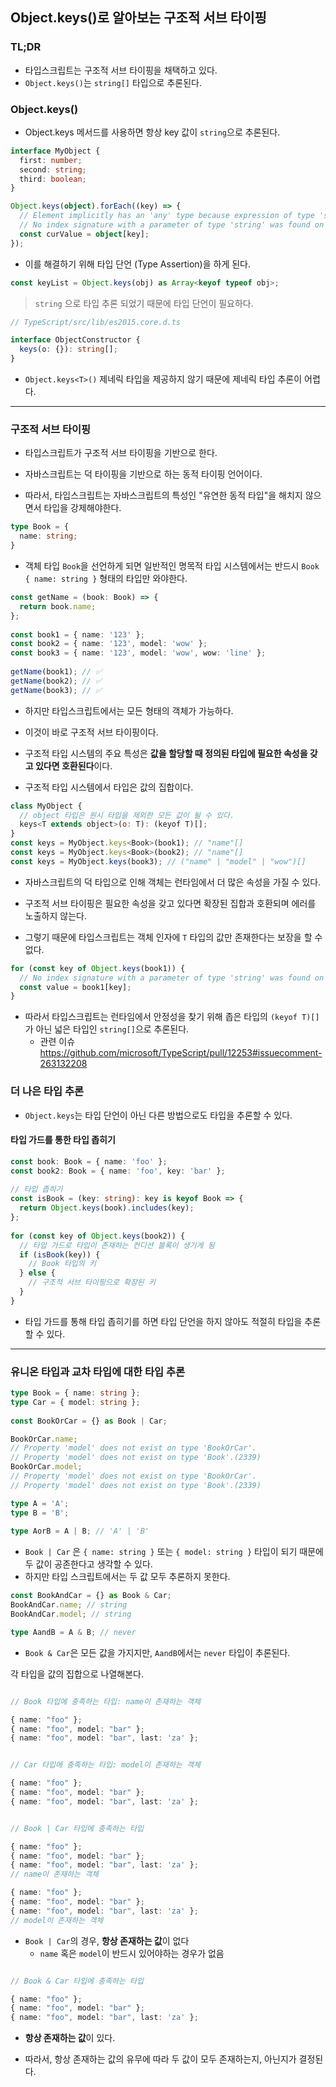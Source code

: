 ## Object.keys()로 알아보는 구조적 서브 타이핑

### TL;DR
- 타입스크립트는 구조적 서브 타이핑을 채택하고 있다.
- `Object.keys()`는 `string[]` 타입으로 추론된다.

### Object.keys()

- Object.keys 메서드를 사용하면 항상 key 값이 `string`으로 추론된다.

``` ts
interface MyObject {
  first: number;
  second: string;
  third: boolean;
}

Object.keys(object).forEach((key) => {
  // Element implicitly has an 'any' type because expression of type 'string' can't be used to index type 'MyObject'.
  // No index signature with a parameter of type 'string' was found on type 'MyObject'.(7053)
  const curValue = object[key];
});
```

- 이를 해결하기 위해 타입 단언 (Type Assertion)을 하게 된다.

``` ts
const keyList = Object.keys(obj) as Array<keyof typeof obj>;
```

> `string` 으로 타입 추론 되었기 때문에 타입 단언이 필요하다.

``` ts
// TypeScript/src/lib/es2015.core.d.ts

interface ObjectConstructor {
  keys(o: {}): string[];
}
```

- `Object.keys<T>()` 제네릭 타입을 제공하지 않기 때문에 제네릭 타입 추론이 어렵다.

---

### 구조적 서브 타이핑
- 타입스크립트가 구조적 서브 타이핑을 기반으로 한다.

- 자바스크립트는 덕 타이핑을 기반으로 하는 동적 타이핑 언어이다.
- 따라서, 타입스크립트는 자바스크립트의 특성인 "유연한 동적 타입"을 해치지 않으면서 타입을 강제해야한다.

``` ts
type Book = {
  name: string;
}
```

- 객체 타입 `Book`을 선언하게 되면 일반적인 명목적 타입 시스템에서는 반드시 `Book { name: string }` 형태의 타입만 와야한다.

``` ts
const getName = (book: Book) => {
  return book.name;
};
 
const book1 = { name: '123' };
const book2 = { name: '123', model: 'wow' };
const book3 = { name: '123', model: 'wow', wow: 'line' };
 
getName(book1); // ✅
getName(book2); // ✅
getName(book3); // ✅
```

- 하지만 타입스크립트에서는 모든 형태의 객체가 가능하다.

- 이것이 바로 구조적 서브 타이핑이다.

- 구조적 타입 시스템의 주요 특성은 **값을 할당할 때 정의된 타입에 필요한 속성을 갖고 있다면 호환된다**이다.
- 구조적 타입 시스템에서 타입은 값의 집합이다.

``` js
class MyObject {
  // object 타입은 원시 타입을 제외한 모든 값이 될 수 있다.
  keys<T extends object>(o: T): (keyof T)[];
}
const keys = MyObject.keys<Book>(book1); // "name"[]
const keys = MyObject.keys<Book>(book2); // "name"[]
const keys = MyObject.keys(book3); // ("name" | "model" | "wow")[]
```

- 자바스크립트의 덕 타입으로 인해 객체는 런타임에서 더 많은 속성을 가질 수 있다.

- 구조적 서브 타이핑은 필요한 속성을 갖고 있다면 확장된 집합과 호환되며 에러를 노출하지 않는다.

- 그렇기 때문에 타입스크립트는 객체 인자에 `T` 타입의 값만 존재한다는 보장을 할 수 없다.

``` ts
for (const key of Object.keys(book1)) {
  // No index signature with a parameter of type 'string' was found on type 'Book'.(7053)
  const value = book1[key];
}
```

- 따라서 타입스크립트는 런타임에서 안정성을 찾기 위해 좁은 타입의 `(keyof T)[]`가 아닌 넓은 타입인 `string[]`으로 추론된다.
  - 관련 이슈 https://github.com/microsoft/TypeScript/pull/12253#issuecomment-263132208

### 더 나은 타입 추론
- `Object.keys`는 타입 단언이 아닌 다른 방법으로도 타입을 추론할 수 있다.

#### 타입 가드를 통한 타입 좁히기

``` ts
const book: Book = { name: 'foo' };
const book2: Book = { name: 'foo', key: 'bar' };
 
// 타입 좁히기
const isBook = (key: string): key is keyof Book => {
  return Object.keys(book).includes(key);
};
 
for (const key of Object.keys(book2)) {
  // 타입 가드로 타입이 존재하는 컨디션 블록이 생기게 됨
  if (isBook(key)) {
    // Book 타입의 키
  } else {
    // 구조적 서브 타이핑으로 확장된 키
  }
}
```

- 타입 가드를 통해 타입 좁히기를 하면 타입 단언을 하지 않아도 적절히 타입을 추론할 수 있다.

---


### 유니온 타입과 교차 타입에 대한 타입 추론

``` ts
type Book = { name: string };
type Car = { model: string };
 
const BookOrCar = {} as Book | Car;

BookOrCar.name;
// Property 'model' does not exist on type 'BookOrCar'.
// Property 'model' does not exist on type 'Book'.(2339)
BookOrCar.model;
// Property 'model' does not exist on type 'BookOrCar'.
// Property 'model' does not exist on type 'Book'.(2339)

type A = 'A';
type B = 'B';
 
type AorB = A | B; // 'A' | 'B'
```

- `Book | Car` 은 `{ name: string }` 또는 `{ model: string }` 타입이 되기 때문에 두 값이 공존한다고 생각할 수 있다.
- 하지만 타입 스크립트에서는 두 값 모두 추론하지 못한다.

``` ts
const BookAndCar = {} as Book & Car;
BookAndCar.name; // string
BookAndCar.model; // string

type AandB = A & B; // never
```

- `Book & Car`은 모든 값을 가지지만, `AandB`에서는 `never` 타입이 추론된다.

각 타입을 값의 집합으로 나열해본다.

``` ts

// Book 타입에 충족하는 타입: name이 존재하는 객체

{ name: "foo" };
{ name: "foo", model: "bar" };
{ name: "foo", model: "bar", last: 'za' };
```

``` ts

// Car 타입에 충족하는 타입: model이 존재하는 객체

{ name: "foo" };
{ name: "foo", model: "bar" };
{ name: "foo", model: "bar", last: 'za' };
```

``` ts

// Book | Car 타입에 충족하는 타입

{ name: "foo" };
{ name: "foo", model: "bar" };
{ name: "foo", model: "bar", last: 'za' };
// name이 존재하는 객체

{ name: "foo" };
{ name: "foo", model: "bar" };
{ name: "foo", model: "bar", last: 'za' };
// model이 존재하는 객체
```

- `Book | Car`의 경우, **항상 존재하는 값**이 없다
  - `name` 혹은 `model`이 반드시 있어야하는 경우가 없음

``` ts

// Book & Car 타입에 충족하는 타입

{ name: "foo" };
{ name: "foo", model: "bar" };
{ name: "foo", model: "bar", last: 'za' };
```

- **항상 존재하는 값**이 있다.

- 따라서, 항상 존재하는 값의 유무에 따라 두 값이 모두 존재하는지, 아닌지가 결정된다.
